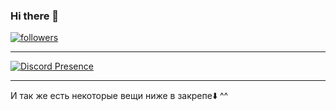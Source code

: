 ### Hi there 👋

<a href="https://github.com/EternityJS"> <img alt="followers" title="Follow Me" src="https://img.shields.io/github/followers/EternityJS?color=236ad3&labelColor=1155ba&style=for-the-badge&logo=github&label=Follow%20me" /></a>
</p>

---

[![Discord Presence](https://lanyard.cnrad.dev/api/981361760311341156)](https://discord.com/users/981361760311341156)

---

И так же есть некоторые вещи ниже в закрепе⬇️ ^^ 
